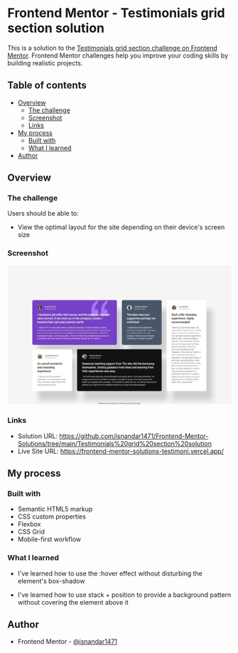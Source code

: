 # Frontend Mentor - Testimonials grid section solution

This is a solution to the [Testimonials grid section challenge on Frontend Mentor](https://www.frontendmentor.io/challenges/testimonials-grid-section-Nnw6J7Un7). Frontend Mentor challenges help you improve your coding skills by building realistic projects. 

## Table of contents

- [Overview](#overview)
  - [The challenge](#the-challenge)
  - [Screenshot](#screenshot)
  - [Links](#links)
- [My process](#my-process)
  - [Built with](#built-with)
  - [What I learned](#what-i-learned)
  <!-- - [Continued development](#continued-development) -->
  <!-- - [Useful resources](#useful-resources) -->
- [Author](#author)
<!-- - [Acknowledgments](#acknowledgments) -->

## Overview

### The challenge

Users should be able to:

- View the optimal layout for the site depending on their device's screen size

### Screenshot

![](./solution/desktop-screenshot.jpeg)

### Links

- Solution URL: https://github.com/isnandar1471/Frontend-Mentor-Solutions/tree/main/Testimonials%20grid%20section%20solution
- Live Site URL: https://frontend-mentor-solutions-testimoni.vercel.app/

## My process

### Built with

- Semantic HTML5 markup
- CSS custom properties
- Flexbox
- CSS Grid
- Mobile-first workflow
<!-- - [React](https://reactjs.org/) - JS library -->
<!-- - [Next.js](https://nextjs.org/) - React framework -->
<!-- - [Styled Components](https://styled-components.com/) - For styles -->

### What I learned

- I've learned how to use the :hover effect without disturbing the element's box-shadow

- I've learned how to use stack + position to provide a background pattern without covering the element above it

<!-- ### Continued development -->

<!-- Use this section to outline areas that you want to continue focusing on in future projects. These could be concepts you're still not completely comfortable with or techniques you found useful that you want to refine and perfect. -->

<!-- ### Useful resources -->

<!-- - [Example resource 1](https://www.example.com) - This helped me for XYZ reason. I really liked this pattern and will use it going forward. -->
<!-- - [Example resource 2](https://www.example.com) - This is an amazing article which helped me finally understand XYZ. I'd recommend it to anyone still learning this concept. -->

## Author

<!-- - Website - [Add your name here](https://www.your-site.com) -->
- Frontend Mentor - [@isnandar1471](https://www.frontendmentor.io/profile/isnandar1471)
<!-- - Twitter - [@yourusername](https://www.twitter.com/yourusername) -->

<!-- ## Acknowledgments -->

<!-- This is where you can give a hat tip to anyone who helped you out on this project. Perhaps you worked in a team or got some inspiration from someone else's solution. This is the perfect place to give them some credit. -->
